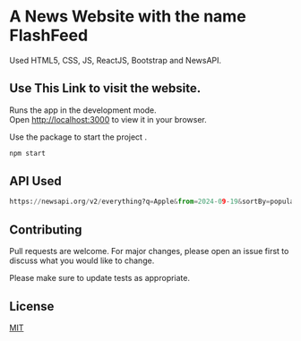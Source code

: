 # A News Website with the name FlashFeed
Used HTML5, CSS, JS, ReactJS, Bootstrap and NewsAPI.

## Use This Link to visit the website. 
Runs the app in the development mode.\
Open [http://localhost:3000](http://localhost:3000) to view it in your browser.

Use the package to start the project .

```bash
npm start
```

## API Used

```python
https://newsapi.org/v2/everything?q=Apple&from=2024-09-19&sortBy=popularity&apiKey=API_KEY
```

## Contributing

Pull requests are welcome. For major changes, please open an issue first
to discuss what you would like to change.

Please make sure to update tests as appropriate.

## License

[MIT](https://choosealicense.com/licenses/mit/)
